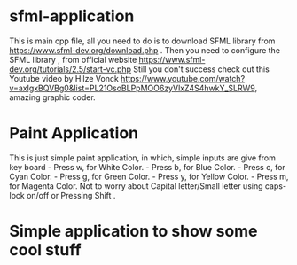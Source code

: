 # sfml-application

This is main cpp file, all you need to do is to download SFML library from https://www.sfml-dev.org/download.php .
Then you need to configure the SFML library , from  official website https://www.sfml-dev.org/tutorials/2.5/start-vc.php
Still you don't success check out this Youtube video by Hilze Vonck https://www.youtube.com/watch?v=axIgxBQVBg0&list=PL21OsoBLPpMOO6zyVlxZ4S4hwkY_SLRW9, amazing graphic coder.


# Paint Application 

This is just simple paint application, in which, simple inputs are give from key board
      - Press w, for White Color.
      - Press b, for Blue Color.
      - Press c, for Cyan Color.
      - Press g, for Green Color.
      - Press y, for Yellow Color.
      - Press m, for Magenta Color.
  Not to worry about Capital letter/Small letter using  caps-lock on/off or Pressing Shift .
  
# Simple application to show some cool stuff
